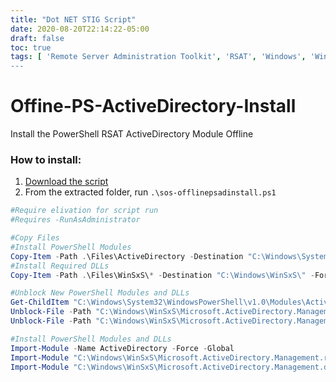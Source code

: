 ```yaml
---
title: "Dot NET STIG Script"
date: 2020-08-20T22:14:22-05:00
draft: false
toc: true
tags: [ 'Remote Server Administration Toolkit', 'RSAT', 'Windows', 'Windows 10', 'PowerShell Module', 'PowerShell Script', PowerShell', 'Offline Installer', 'Offline']
---
```


# Offine-PS-ActiveDirectory-Install
 Install the PowerShell RSAT ActiveDirectory Module Offline

### How to install:
1. [Download the script](https://github.com/simeononsecurity/Offine-PS-ActiveDirectory-Install/archive/master.zip)
2. From the extracted folder, run ```.\sos-offlinepsadinstall.ps1```

```powershell
#Require elivation for script run
#Requires -RunAsAdministrator

#Copy Files
#Install PowerShell Modules
Copy-Item -Path .\Files\ActiveDirectory -Destination "C:\Windows\System32\WindowsPowerShell\v1.0\Modules\" -Force -Recurse
#Install Required DLLs
Copy-Item -Path .\Files\WinSxS\* -Destination "C:\Windows\WinSxS\" -Force -Recurse

#Unblock New PowerShell Modules and DLLs
Get-ChildItem "C:\Windows\System32\WindowsPowerShell\v1.0\Modules\ActiveDirectory\" -recurse | Unblock-File
Unblock-File -Path "C:\Windows\WinSxS\Microsoft.ActiveDirectory.Management.resources.dll"
Unblock-File -Path "C:\Windows\WinSxS\Microsoft.ActiveDirectory.Management.dll"

#Install PowerShell Modules and DLLs
Import-Module -Name ActiveDirectory -Force -Global
Import-Module "C:\Windows\WinSxS\Microsoft.ActiveDirectory.Management.resources.dll" -Force -Global
Import-Module "C:\Windows\WinSxS\Microsoft.ActiveDirectory.Management.dll" -Force -Global
```

